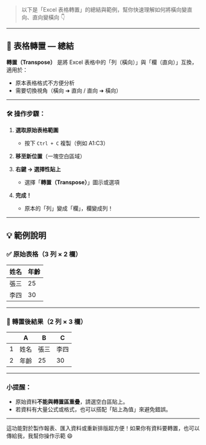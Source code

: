 > 以下是「Excel 表格轉置」的總結與範例，幫你快速理解如何將橫向變直向、直向變橫向 👇

---

## 🔄 表格轉置 — 總結

**轉置（Transpose）** 是將 Excel 表格中的「列（橫向）」與「欄（直向）」互換，適用於：

- 原本表格格式不方便分析
- 需要切換視角（橫向 ➜ 直向 / 直向 ➜ 橫向）

---

### 🛠️ 操作步驟：

1. **選取原始表格範圍**
   - 按下 `Ctrl + C` 複製（例如 A1:C3）

2. **移至新位置**（一塊空白區域）

3. **右鍵 → 選擇性貼上**
   - 選擇「**轉置（Transpose）**」圖示或選項

4. **完成！**
   - 原本的「列」變成「欄」，欄變成列！

---

## 💡 範例說明

### ✅ 原始表格（3 列 × 2 欄）

| 姓名 | 年齡 |
|------|------|
| 張三 | 25   |
| 李四 | 30   |

---

### 🔁 轉置後結果（2 列 × 3 欄）

|      | A    | B    | C    |
|------|------|------|------|
| 1    | 姓名 | 張三 | 李四 |
| 2    | 年齡 | 25   | 30   |

---

### 小提醒：
- 原始資料**不能與轉置區重疊**，請選空白區貼上。
- 若資料有大量公式或格式，也可以搭配「貼上為值」來避免錯誤。

---

這功能對於製作報表、匯入資料或重新排版超方便！如果你有資料要轉置，也可以傳給我，我幫你操作示範 😄